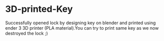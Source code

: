 # 3D-printed-Key
Successfully opened lock by designing key on blender and printed using ender 3 3D printer (PLA material).You can try to print same key as we now destroyed the lock ;)
